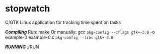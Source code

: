 # stopwatch
C/GTK Linux application for tracking time spent on tasks

***Compiling***
Run: make
Or manually: gcc `pkg-config --cflags gtk+-3.0` -o example-0 example-0.c `pkg-config --libs gtk+-3.0`

***RUNNING***
./RUN
